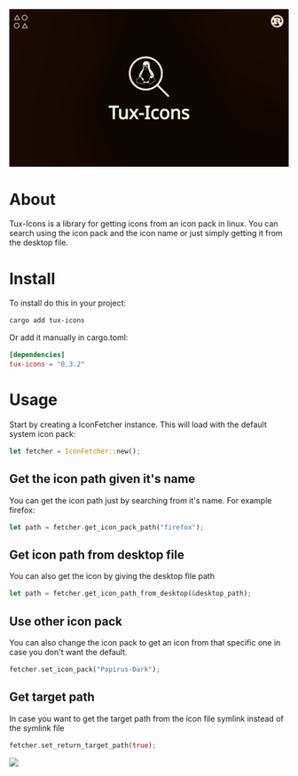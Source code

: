 <div align="center">

<img src="./banner.webp">

</div>

# About
Tux-Icons is a library for getting icons from an icon pack in linux. You can search using the icon pack and the icon name or just simply getting it from the desktop file.  

# Install
To install do this in your project:
```sh
cargo add tux-icons
```
Or add it manually in cargo.toml:
```toml
[dependencies]
tux-icons = "0.3.2"
```

# Usage
Start by creating a IconFetcher instance. This will load with the default system icon pack:
```rust
let fetcher = IconFetcher::new();
```

## Get the icon path given it's name
You can get the icon path just by searching from it's name. For example firefox:
```rust
let path = fetcher.get_icon_pack_path("firefox");
```

## Get icon path from desktop file
You can also get the icon by giving the desktop file path
```rust
let path = fetcher.get_icon_path_from_desktop(&desktop_path);
```

## Use other icon pack
You can also change the icon pack to get an icon from that specific one in case you don't want the default.
```rust
fetcher.set_icon_pack("Papirus-Dark");
```

## Get target path
In case you want to get the target path from the icon file symlink instead of the symlink file
```rust
fetcher.set_return_target_path(true);
```

<a href="https://github.com/whiskers-apps/tux-icons/graphs/contributors">
  <img src="https://contrib.rocks/image?repo=whiskers-apps/tux-icons" />
</a>